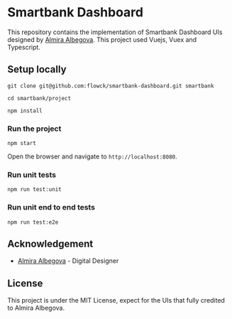 # Smartbank Dashboard

This repository contains the implementation of Smartbank Dashboard UIs designed by [Almira Albegova](https://www.behance.net/jarda11192af). This project used Vuejs, Vuex and Typescript.

## Setup locally

```
git clone git@github.com:flowck/smartbank-dashboard.git smartbank

cd smartbank/project

npm install

```

### Run the project

```
npm start
```

Open the browser and navigate to `http://localhost:8080`.

### Run unit tests

```
npm run test:unit
```

### Run unit end to end tests

```
npm run test:e2e
```

## Acknowledgement

* [Almira Albegova](https://www.behance.net/jarda11192af) - Digital Designer

## License

This project is under the MIT License, expect for the UIs that fully credited to Almira Albegova.

